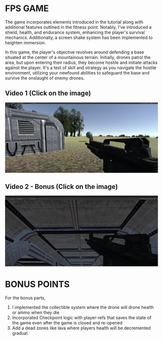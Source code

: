 # FPS GAME

The game incorporates elements introduced in the tutorial along with additional features outlined in the fitness point. Notably, I've introduced a shield, health, and endurance system, enhancing the player's survival mechanics. Additionally, a screen shake system has been implemented to heighten immersion.

In this game, the player's objective revolves around defending a base situated at the center of a mountainous terrain. Initially, drones patrol the area, but upon entering their radius, they become hostile and initiate attacks against the player. It's a test of skill and strategy as you navigate the hostile environment, utilizing your newfound abilities to safeguard the base and survive the onslaught of enemy drones.


## Video 1 (Click on the image)
[![Video 1 - FPS](1.png)](https://www.youtube.com/watch?v=UQ1ZHNh-z8o&t=2s)

## Video 2 - Bonus (Click on the image)
[![Video 2 - FPS Bonus](2.png)](https://www.youtube.com/watch?v=sYkvtzq72MY&t=21s)


# BONUS POINTS
For the bonus parts,

1. I implemented the collectible system where the drone will drone health or ammo when they die
2. Incorporated Checkpoint logic with player-refs that saves the state of the game even after the game is closed and re-opened
3. Add a dead zones like lava where players health will be decremented gradual.
